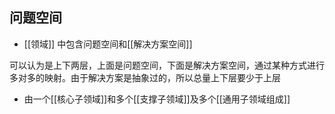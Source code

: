 问题空间
---------------------------
* [[领域]] 中包含问题空间和[[解决方案空间]]

可以认为是上下两层，上面是问题空间，下面是解决方案空间，通过某种方式进行多对多的映射。由于解决方案是抽象过的，所以总量上下层要少于上层
* 由一个[[核心子领域]]和多个[[支撑子领域]]及多个[[通用子领域组成]]
